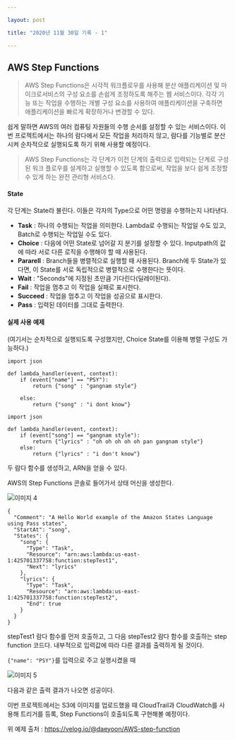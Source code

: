```yaml
---

layout: post

title: "2020년 11월 30일 기록 - 1"

---
```

<h2>AWS Step Functions</h2>

> AWS Step Functions은 시각적 워크플로우를 사용해 분산 애플리케이션 및 마이크로서비스의 구성 요소를 손쉽게 조정하도록 해주는 웹 서비스이다. 각각 기능 또는 작업을 수행하는 개별 구성 요소를 사용하여 애플리케이션을 구축하면 애플리케이션을 빠르게 확장하거나 변경할 수 있다.

쉽게 말하면 AWS의 여러 컴퓨팅 자원들의 수행 순서를 설정할 수 있는 서비스이다. 이번 프로젝트에서는 하나의 람다에서 모든 작업을 처리하지 않고, 람다를 기능별로 분산시켜 순차적으로 실행되도록 하기 위해 사용할 예정이다.

> AWS Step Functions는 각 단계가 이전 단계의 출력으로 입력되는 단계로 구성된 워크 플로우를 설계하고 실행할 수 있도록 함으로써, 작업을 보다 쉽게 조정할 수 있게 하는 완전 관리형 서비스다.

<h4>State</h4>

각 단계는 State라 불린다. 이들은 각자의 Type으로 어떤 명령을 수행하는지 나타낸다.

- **Task** : 하나의 수행되는 작업을 의미한다. Lambda로 수행되는 작업일 수도 있고, Batch로 수행되는 작업일 수도 있다.
- **Choice** : 다음에 어떤 State로 넘어갈 지 분기를 설정할 수 있다. Inputpath의 값에 따라 서로 다른 로직을 수행해야 할 때 사용된다.
- **Pararell** : Branch들을 병렬적으로 실행할 때 사용된다. Branch에 두 State가 있다면, 이 State를 서로 독립적으로 병렬적으로 수행한다는 뜻이다.
- **Wait** : "Seconds"에 지정된 초만큼 기다린다(딜레이된다).
- **Fail** : 작업을 멈추고 이 작업을 실패로 표시한다.
- **Succeed** : 작업을 멈추고 이 작업을 성공으로 표시한다.
- **Pass** : 입력된 데이터를 그대로 출력한다.

<h4>실제 사용 예제</h4>

(여기서는 순차적으로 실행되도록 구성했지만, Choice State를 이용해 병렬 구성도 가능하다.)

```
import json

def lambda_handler(event, context): 
    if (event["name"] == "PSY"):
        return {"song" : "gangnam style"}

    else:
        return {"song" : "i dont know"}
```

```
import json

def lambda_handler(event, context):
    if (event["song"] == "gangnam style"):
        return {"lyrics" : "oh oh oh oh oh pan gangnam style"}
    else:
        return {"lyrics" : "i don't know"}
```

두 람다 함수를 생성하고, ARN을 얻을 수 있다.

AWS의 Step Functions 콘솔로 들어가서 상태 머신을 생성한다.

![이미지 4](https://user-images.githubusercontent.com/30336831/100574493-7c745900-331d-11eb-907c-77690b49a6c3.png)

```
{
  "Comment": "A Hello World example of the Amazon States Language using Pass states",
  "StartAt": "song",
  "States": {
    "song": {
      "Type": "Task",
      "Resource": "arn:aws:lambda:us-east-1:425701337758:function:stepTest1",
      "Next": "lyrics"
    },
    "lyrics": {
      "Type": "Task",
      "Resource": "arn:aws:lambda:us-east-1:425701337758:function:stepTest2",
      "End": true
    }
  }
}
```

stepTest1 람다 함수를 먼저 호출하고, 그 다음 stepTest2 람다 함수를 호출하는 step function 코드다. 내부적으로 입력값에 따라 다른 결과를 출력하게 될 것이다.

`{"name": "PSY"}`를 입력으로 주고 실행시켰을 때

![이미지 5](https://user-images.githubusercontent.com/30336831/100574573-aaf23400-331d-11eb-9cb8-e9cba95deaad.png)

다음과 같은 출력 결과가 나오면 성공이다.

이번 프로젝트에서는 S3에 이미지를 업로드했을 때 CloudTrail과 CloudWatch를 사용해 트리거를 등록, Step Functions이 호출되도록 구현해볼 예정이다.



위 예제 출처 : https://velog.io/@daeyoon/AWS-step-function

